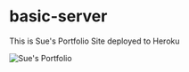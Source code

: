 # basic-server

This is Sue's Portfolio Site deployed to Heroku

![Sue's Portfolio](https://sue-heroku.herokuapp.com/)

